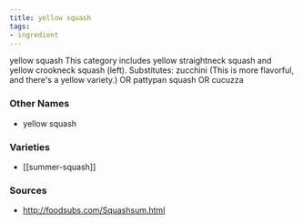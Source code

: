 ```yaml
---
title: yellow squash
tags:
- ingredient
---
```

yellow squash This category includes yellow straightneck squash and yellow crookneck squash (left). Substitutes: zucchini (This is more flavorful, and there's a yellow variety.) OR pattypan squash OR cucuzza

### Other Names

* yellow squash

### Varieties

* [[summer-squash]]

### Sources
* http://foodsubs.com/Squashsum.html
